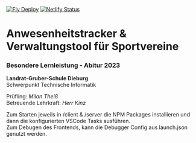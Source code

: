 [![Fly Deploy](https://github.com/milantheiss/attend/actions/workflows/flydeploy.yml/badge.svg)](https://github.com/milantheiss/attend/actions/workflows/flydeploy.yml) [![Netlify Status](https://api.netlify.com/api/v1/badges/891f2e8c-fadc-4a70-8686-e4f8b7e52661/deploy-status)](https://app.netlify.com/sites/attend-app/deploys)

# Anwesenheitstracker & Verwaltungstool für Sportvereine

### Besondere Lernleistung - Abitur 2023  
**Landrat-Gruber-Schule Dieburg**  
Schwerpunkt Technische Informatik  

Prüfling: *Milan Theiß*  
Betreuende Lehrkraft: *Herr Kinz*

Zum Starten jeweils in /client & /server die NPM Packages installieren und dann die konfigurierten VSCode Tasks ausführen.  
Zum Debugen des Frontends, kann die Debugger Config aus launch.json genutzt werden.
